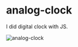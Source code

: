# analog-clock

I did digital clock with JS.

![analog-clock ](https://user-images.githubusercontent.com/104026962/177652104-9e227b4a-a610-4df1-97e7-443b36008d1c.gif)
